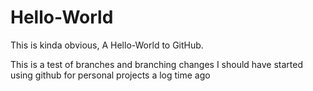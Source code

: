 # Hello-World
This is kinda obvious, A Hello-World to GitHub.

This is a test of branches and branching changes
I should have started using github for personal projects a log time ago
